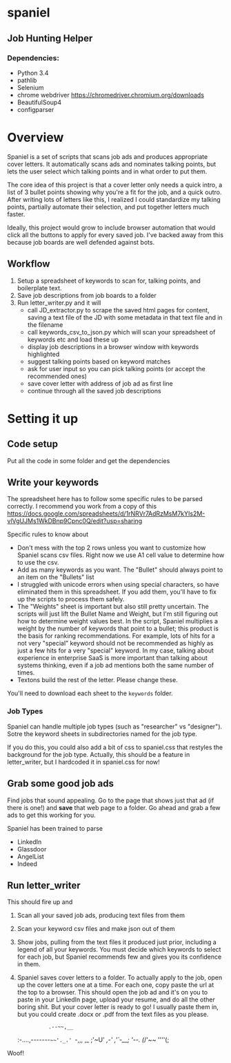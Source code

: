 # spaniel
## Job Hunting Helper

### Dependencies:
- Python 3.4
- pathlib
- Selenium
- chrome webdriver https://chromedriver.chromium.org/downloads
- BeautifulSoup4
- configparser

# Overview
Spaniel is a set of scripts that scans job ads and produces appropriate cover letters. It automatically scans ads and nominates talking points, but lets the user select which talking points and in what order to put them.

The core idea of this project is that a cover letter only needs a quick intro, a list of 3 bullet points showing why you're a fit for the job, and a quick outro. After writing lots of letters like this, I realized I could standardize my talking points, partially automate their selection, and put together letters much faster.

Ideally, this project would grow to include browser automation that would click all the buttons to apply for every saved job. I've backed away from this because job boards are well defended against bots.

## Workflow

1. Setup a spreadsheet of keywords to scan for, talking points, and boilerplate text.
2. Save job descriptions from job boards to a folder
3. Run letter_writer.py and it will
    * call JD_extractor.py to scrape the saved html pages for content, saving a text file of the JD with some metadata in that text file and in the filename
    * call keywords_csv_to_json.py which will scan your spreadsheet of keywords etc and load these up
    * display job descriptions in a browser window with keywords highlighted
    * suggest talking points based on keyword matches
    * ask for user input so you can pick talking points (or accept the recommended ones)
    * save cover letter with address of job ad as first line
    * continue through all the saved job descriptions

# Setting it up
## Code setup
Put all the code in some folder and get the dependencies

## Write your keywords
The spreadsheet here has to follow some specific rules to be parsed correctly.
I recommend you work from a copy of this
https://docs.google.com/spreadsheets/d/1rNRVr7AdRzMsM7kYIs2M-vlVgUJMs1WkDBnp9Cpnc0Q/edit?usp=sharing

Specific rules to know about
* Don't mess with the top 2 rows unless you want to customize how Spaniel scans csv files. Right now we use A1 cell value to determine how to use the csv.
* Add as many keywords as you want. The "Bullet" should always point to an item on the "Bullets" list
* I struggled with unicode errors when using special characters, so have eliminated them in this spreadsheet. If you add them, you'll have to fix up the scripts to process them safely.
* The "Weights" sheet is important but also still pretty uncertain. The scripts will just lift the Bullet Name and Weight, but I'm still figuring out how to determine weight values best. In the script, Spaniel multiplies a weight by the number of keywords that point to a bullet; this product is the basis for ranking recommendations. For example, lots of hits for a not very "special" keyword should not be recommended as highly as just a few hits for a very "special" keyword. In my case, talking about experience in enterprise SaaS is more important than talking about systems thinking, even if a job ad mentions both the same number of times.
* Textons build the rest of the letter. Please change these.

You'll need to download each sheet to the `keywords` folder.

### Job Types
Spaniel can handle multiple job types (such as "researcher" vs "designer"). Sotre the keyword sheets in subdirectories named for the job type.

If you do this, you could also add a bit of css to spaniel.css that restyles the background for the job type. Actually, this should be a feature in letter_writer, but I hardcoded it in spaniel.css for now! 


## Grab some good job ads
Find jobs that sound appealing. Go to the page that shows just that ad (if there is one!) and **save** that web page to a folder. Go ahead and grab a few ads to get this working for you.

Spaniel has been trained to parse
* LinkedIn
* Glassdoor
* AngelList
* Indeed

## Run letter_writer
This should fire up and 
1. Scan all your saved job ads, producing text files from them
2. Scan your keyword csv files and make json out of them
3. Show jobs, pulling from the text files it produced just prior, including a legend of all your keywords. You must decide which keywords to select for each job, but Spaniel recommends few and gives you its confidence in them.
4. Spaniel saves cover letters to a folder. To actually apply to the job, open up the cover letters one at a time. For each one, copy paste the url at the top to a browser. This should open the job ad and it's on you to paste in your LinkedIn page, upload your resume, and do all the other boring shit. But your cover letter is ready to go! I usually paste them in, but you could create .docx or .pdf from the text files as you please.

                 .--~~,__
    :-....,-------`~~'._.'
     `-,,,  ,_      ;'~U'
      _,-' ,'`-__; '--.
     (_/'~~      ''''(;

Woof!